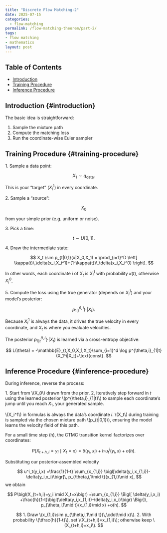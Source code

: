 ```yaml
---
title: "Discrete Flow Matching-2"
date: 2025-07-15
categories:
  - flow-matching
permalink: /flow-matching-theorem/part-2/  
tags:
- flow matching 
- mathematics
layout: post
---
```




<!-- Load MathJax so LaTeX renders in GitHub Pages without touching layouts -->
<script>
  window.MathJax = {
    tex: {
      inlineMath: [['\\(','\\)'], ['\\[','\\]']]
    }
  };
</script>
<script src="https://cdn.jsdelivr.net/npm/mathjax@3/es5/tex-mml-chtml.js"></script>


## Table of Contents
- [Introduction](#introduction)
- [Training Procedure](#training-procedure)
- [Inference Procedure](#inference-procedure)





## Introduction {#introduction} 


The basic idea is straightforward:

  1. Sample the mixture path
  2. Compute the matching loss
  3. Run the coordinate-wise Euler sampler



## Training Procedure {#training-procedure}

1\. Sample a data point:

$$
X_1 \sim q_{\mathrm{data}}.
$$

This is your “target” $(X_i^1)$ in every coordinate.

2\. Sample a “source”:

$$
X_0
$$

from your simple prior (e.g. uniform or noise).

3\. Pick a time:

$$
t \sim U[0,1].
$$

4\. Draw the intermediate state:

$$
X_t \sim p_{t|0,1}(x|X_0,X_1) = \prod_{i=1}^D \left[ \kappa(t)\,\delta(x_i,X_i^1)+(1-\kappa(t))\,\delta(x_i,X_i^0) \right].
$$

In other words, each coordinate $i$ of $X_t$ is $X_i^1$ with probability $\kappa(t)$, otherwise $X_i^0$.

5\. Compute the loss using the true generator (depends on $X_i^1$) and your model’s posterior:

$$
p^{\theta,i}_{1|t}(\cdot|X_t).
$$

Because $X_i^1$ is always the data, it drives the true velocity in every coordinate, and $X_t$ is where you evaluate velocities.

The posterior $p^{\theta,i}_{1|t}(\cdot|X_t)$ is learned via a cross-entropy objective:

$$
L(\theta) = -\mathbb{E}_{t,X_0,X_1,X_t}\sum_{i=1}^d \log p^{\theta,i}_{1|t}(X_1^i|X_t)+\text{const}.
$$

## Inference Procedure {#inference-procedure}

During inference, reverse the process:

1\. Start from \\(X_0\\) drawn from the prior.
2\. Iteratively step forward in $t$ using the learned posterior \\(p^{\theta,i}_{1|t}\\) to sample each coordinate’s jump until you reach $X_1$, your generated sample.

\\(X_i^1\\) in formulas is always the data’s coordinate $i$.
\\(X_t\\) during training is sampled via the chosen mixture path \\(p_{t|0,1}\\), ensuring the model learns the velocity field of this path.


For a small time step \(h\), the CTMC transition kernel factorizes over coordinates:

$$
P\bigl(X_{t+h,i}=y_i \mid X_t=x\bigr)
=\delta(y_i,x_i)+h\,u^i_t(y_i,x)+o(h).
$$

Substituting our posterior‐assembled velocity

$$
u^i_t(y_i,x)
=\frac{1}{1-t}
\sum_{x_{1,i}}
\bigl[\delta(y_i,x_{1,i})-\delta(y_i,x_i)\bigr]\,
p_{\theta,i,1\mid t}(x_{1,i}\mid x),
$$
we obtain

$$
P\bigl(X_{t+h,i}=y_i \mid X_t=x\bigr)
=\sum_{x_{1,i}}
\Bigl[
\delta(y_i,x_i)
+\frac{h}{1-t}\bigl(\delta(y_i,x_{1,i})-\delta(y_i,x_i)\bigr)
\Bigr]\,
p_{\theta,i,1\mid t}(x_{1,i}\mid x)
+o(h).
$$

$$
	1. Draw \(x_{1,i}\sim p_{\theta,i,1\mid t}(\,\cdot\mid x)\).
	2. With probability \(\tfrac{h}{1-t}\), set \(X_{t+h,i}=x_{1,i}\); otherwise keep \(X_{t+h,i}=x_i\).
$$

